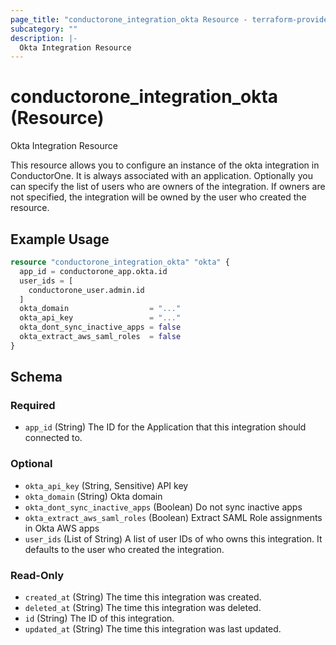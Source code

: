 ```yaml
---
page_title: "conductorone_integration_okta Resource - terraform-provider-conductorone"
subcategory: ""
description: |-
  Okta Integration Resource
---
```


# conductorone_integration_okta (Resource)

Okta Integration Resource

This resource allows you to configure an instance of the okta integration in ConductorOne.
It is always associated with an application. Optionally you can specify the list of users who are owners of the integration.
If owners are not specified, the integration will be owned by the user who created the resource.

## Example Usage

```terraform
resource "conductorone_integration_okta" "okta" {
  app_id = conductorone_app.okta.id
  user_ids = [
    conductorone_user.admin.id
  ]
  okta_domain                  = "..."
  okta_api_key                 = "..."
  okta_dont_sync_inactive_apps = false
  okta_extract_aws_saml_roles  = false
}
```

<!-- schema generated by tfplugindocs -->
## Schema

### Required

- `app_id` (String) The ID for the Application that this integration should connected to.

### Optional

- `okta_api_key` (String, Sensitive) API key
- `okta_domain` (String) Okta domain
- `okta_dont_sync_inactive_apps` (Boolean) Do not sync inactive apps
- `okta_extract_aws_saml_roles` (Boolean) Extract SAML Role assignments in Okta AWS apps
- `user_ids` (List of String) A list of user IDs of who owns this integration. It defaults to the user who created the integration.

### Read-Only

- `created_at` (String) The time this integration was created.
- `deleted_at` (String) The time this integration was deleted.
- `id` (String) The ID of this integration.
- `updated_at` (String) The time this integration was last updated.
